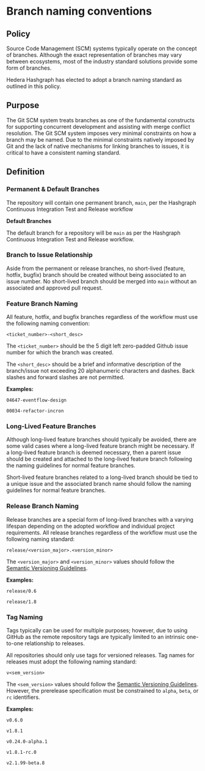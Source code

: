 # Branch naming conventions

## Policy

Source Code Management (SCM) systems typically operate on the concept of branches. Although the
exact representation of branches may vary between ecosystems, most of the industry standard
solutions provide some form of branches.

Hedera Hashgraph has elected to adopt a branch naming standard as outlined in this policy.

## Purpose

The Git SCM system treats branches as one of the fundamental constructs for supporting concurrent
development and assisting with merge conflict resolution. The Git SCM system imposes very minimal
constraints on how a branch may be named. Due to the minimal constraints natively imposed by Git and
the lack of native mechanisms for linking branches to issues, it is critical to have a consistent
naming standard.

## Definition

### Permanent & Default Branches

The repository will contain one permanent branch, `main`, per the Hashgraph Continuous Integration
Test and Release workflow

**Default Branches**

The default branch for a repository will be `main` as per the Hashgraph Continuous Integration
Test and Release workflow.

### Branch to Issue Relationship

Aside from the permanent or release branches, no short-lived (feature, hotfix, bugfix) branch should
be created without being associated to an issue number. No short-lived branch should be merged into
`main` without an associated and approved pull request.

### Feature Branch Naming

All feature, hotfix, and bugfix branches regardless of the workflow must use the following naming
convention:

`<ticket_number>-<short_desc>`

The `<ticket_number>` should be the 5 digit left zero-padded Github issue number for which the
branch was created.

The `<short_desc>` should be a brief and informative description of the branch/issue not exceeding
20 alphanumeric characters and dashes. Back slashes and forward slashes are not permitted.

**Examples:**

`04647-eventflow-design`

`00034-refactor-incron`

### Long-Lived Feature Branches

Although long-lived feature branches should typically be avoided, there are some valid cases where a
long-lived feature branch might be necessary. If a long-lived feature branch is deemed necessary,
then a parent issue should be created and attached to the long-lived feature branch following the
naming guidelines for normal feature branches.

Short-lived feature branches related to a long-lived branch should be tied to a unique issue and the
associated branch name should follow the naming guidelines for normal feature branches.

### Release Branch Naming

Release branches are a special form of long-lived branches with a varying lifespan depending on the
adopted workflow and individual project requirements. All release branches regardless of the
workflow must use the following naming standard:

`release/<version_major>.<version_minor>`

The `<version_major>` and `<version_minor>` values should follow the
[Semantic Versioning Guidelines](https://www.semver.org/).

**Examples:**

`release/0.6`

`release/1.8`

### Tag Naming

Tags typically can be used for multiple purposes; however, due to using GitHub as the remote
repository tags are typically limited to an intrinsic one-to-one relationship to releases.

All repositories should only use tags for versioned releases. Tag names for releases must adopt the
following naming standard:

`v<sem_version>`

The `<sem_version>` values should follow the
[Semantic Versioning Guidelines](https://www.semver.org/). However, the prerelease specification
must be constrained to `alpha`, `beta`, or `rc` identifiers.

**Examples:**

`v0.6.0`

`v1.8.1`

`v0.24.0-alpha.1`

`v1.8.1-rc.0`

`v2.1.99-beta.8`
